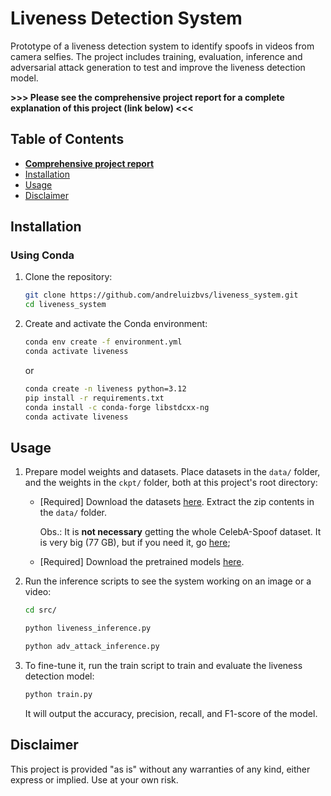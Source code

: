 # Liveness Detection System

Prototype of a liveness detection system to identify spoofs in videos from camera selfies. The project includes training, evaluation, inference and adversarial attack generation to test and improve the liveness detection model.

**>>> Please see the comprehensive project report for a complete explanation of this project (link below) <<<**

## Table of Contents

- **[Comprehensive project report](./Report.md)**
- [Installation](#installation)
- [Usage](#usage)
- [Disclaimer](#disclaimer)

## Installation

### Using Conda

1. Clone the repository:
    ```sh
    git clone https://github.com/andreluizbvs/liveness_system.git
    cd liveness_system
    ```

2. Create and activate the Conda environment:
    ```sh
    conda env create -f environment.yml
    conda activate liveness
    ```
    or

    ```sh
    conda create -n liveness python=3.12
    pip install -r requirements.txt
    conda install -c conda-forge libstdcxx-ng
    conda activate liveness
    ```

## Usage

1. Prepare model weights and datasets. Place datasets in the `data/` folder, and the weights in the `ckpt/` folder, both at this project's root directory:

    - [Required] Download the datasets [here](https://drive.google.com/file/d/1YhO77mX-lrsHrylAGhwAJr86ZX4CD4IG/view?usp=sharing). Extract the zip contents in the `data/` folder. 
    
        Obs.: It is **not necessary** getting the whole CelebA-Spoof dataset. It is very big (77 GB), but if you need it, go [here](https://www.kaggle.com/datasets/attentionlayer241/celeba-spoof-for-face-antispoofing);
    
    - [Required] Download the pretrained models [here](https://drive.google.com/file/d/1sQFPC9IyQFFDmKX28_uD4mgN00dtZSiL/view?usp=sharing).

2. Run the inference scripts to see the system working on an image or a video:
    ```sh
    cd src/
    ```
    ```sh
    python liveness_inference.py 
    ```
    ```sh
    python adv_attack_inference.py
    ```

3. To fine-tune it, run the train script to train and evaluate the liveness detection model:
    ```sh
    python train.py
    ```
    It will output the accuracy, precision, recall, and F1-score of the model.


## Disclaimer

This project is provided "as is" without any warranties of any kind, either express or implied. Use at your own risk.